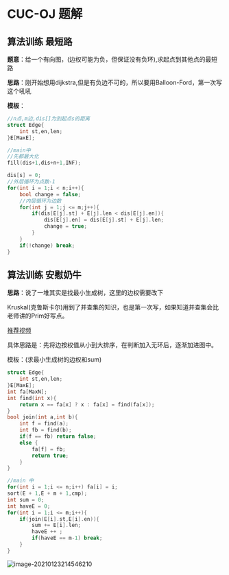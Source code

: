 # CUC-OJ 题解

## 算法训练 最短路

**题意**：给一个有向图，(边权可能为负，但保证没有负环),求起点到其他点的最短路

**思路**：刚开始想用dijkstra,但是有负边不可的，所以要用Balloon-Ford，第一次写这个吼吼

**模板**：

```c++
//n点,m边,dis[]为到起点s的距离
struct Edge{
    int st,en,len;
}E[MaxE];

//main中
//先都最大化
fill(dis+1,dis+n+1,INF);

dis[s] = 0;
//外层循环为点数-1
for(int i = 1;i < n;i++){
    bool change = false;
    //内层循环为边数
    for(int j = 1;j <= m;j++){
        if(dis[E[j].st] + E[j].len < dis[E[j].en]){
            dis[E[j].en] = dis[E[j].st] + E[j].len;
            change = true;
        }
    }
    if(!change) break;
}
```

## 算法训练 安慰奶牛

**思路**：说了一堆其实是找最小生成树，这里的边权需要改下

Kruskal(克鲁斯卡尔)用到了并查集的知识，也是第一次写，如果知道并查集会比老师讲的Prim好写点。

[推荐视频](https://www.bilibili.com/video/BV1Eb41177d1/?spm_id_from=333.788.videocard.0)

具体思路是：先将边按权值从小到大排序，在判断加入无环后，逐渐加进图中。

模板：(求最小生成树的边权和sum)

```c++
struct Edge{
    int st,en,len;
}E[MaxE];
int fa[MaxN];
int find(int x){
    return x == fa[x] ? x : fa[x] = find(fa[x]);
}
bool join(int a,int b){
    int f = find(a);
    int fb = find(b);
    if(f == fb) return false;
    else {
        fa[f] = fb;
        return true;
    }
}

//main 中
for(int i = 1;i <= n;i++) fa[i] = i;
sort(E + 1,E + m + 1,cmp);
int sum = 0;
int haveE = 0;
for(int i = 1;i <= m;i++){
    if(join(E[i].st,E[i].en)){
        sum += E[i].len;
        haveE ++ ;
        if(haveE == m-1) break;
    }
}
```

![image-20210123214546210](https://littlefisher.oss-cn-beijing.aliyuncs.com/images/image-20210123214546210.png)